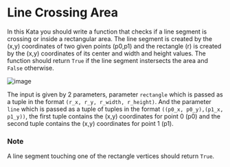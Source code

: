 # Line Crossing Area

In this Kata you should write a function that checks if a line segment is crossing or inside a rectangular area. The line segment is created by the (x,y) coordinates of two given points (p0,p1) and the rectangle (r) is created by the (x,y) coordinates of its center and width and height values. The function should return `True` if the line segment instersects the area and `False` otherwise.

![image](https://imgur.com/pJDSlm2.png)

The input is given by 2 parameters, parameter `rectangle` which is passed as a tuple in the format `(r_x, r_y, r_width, r_height)`. And the parameter `line` which is passed as a tuple of tuples in the format `((p0_x, p0_y),(p1_x, p1_y))`, the first tuple contains the (x,y) coordinates for point 0 (p0) and the second tuple contains the (x,y) coordinates for point 1 (p1).

### Note

A line segment touching one of the rectangle vertices should return `True`.
